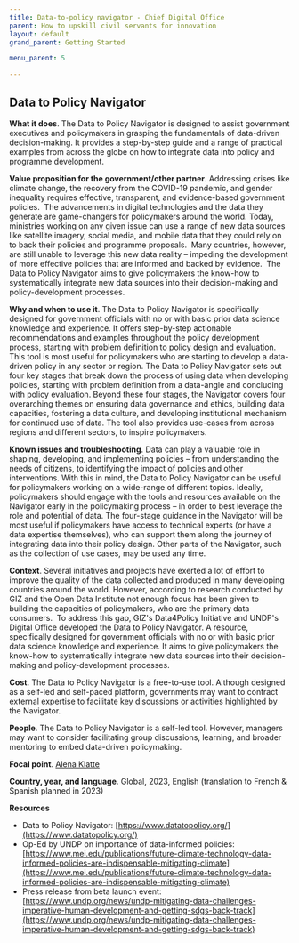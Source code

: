 ```yaml
---
title: Data-to-policy navigator - Chief Digital Office
parent: How to upskill civil servants for innovation
layout: default
grand_parent: Getting Started

menu_parent: 5

---
```


## Data to Policy Navigator

**What it does**. The Data to Policy Navigator is designed to assist government executives and policymakers in grasping the fundamentals of data-driven decision-making. It provides a step-by-step guide and a range of practical examples from across the globe on how to integrate data into policy and programme development.

**Value proposition for the government/other partner**. Addressing crises like climate change, the recovery from the COVID-19 pandemic, and gender inequality requires effective, transparent, and evidence-based government policies. ‍ The advancements in digital technologies and the data they generate are game-changers for policymakers around the world. Today, ministries working on any given issue can use a range of new data sources like satellite imagery, social media, and mobile data that they could rely on to back their policies and programme proposals. ‍ Many countries, however, are still unable to leverage this new data reality – impeding the development of more effective policies that are informed and backed by evidence. ‍ The Data to Policy Navigator aims to give policymakers the know-how to systematically integrate new data sources into their decision-making and policy-development processes. ‍

**Why and when to use it**. The Data to Policy Navigator is specifically designed for government officials with no or with basic prior data science knowledge and experience. It offers step-by-step actionable recommendations and examples throughout the policy development process, starting with problem definition to policy design and evaluation. This tool is most useful for policymakers who are starting to develop a data-driven policy in any sector or region. The Data to Policy Navigator sets out four key stages that break down the process of using data when developing policies, starting with problem definition from a data-angle and concluding with policy evaluation. Beyond these four stages, the Navigator covers four overarching themes on ensuring data governance and ethics, building data capacities, fostering a data culture, and developing institutional mechanism for continued use of data. The tool also provides use-cases from across regions and different sectors, to inspire policymakers.

**Known issues and troubleshooting**. Data can play a valuable role in shaping, developing, and implementing policies – from understanding the needs of citizens, to identifying the impact of policies and other interventions. With this in mind, the Data to Policy Navigator can be useful for policymakers working on a wide-range of different topics. Ideally, policymakers should engage with the tools and resources available on the Navigator early in the policymaking process – in order to best leverage the role and potential of data. The four-stage guidance in the Navigator will be most useful if policymakers have access to technical experts (or have a data expertise themselves), who can support them along the journey of integrating data into their policy design. Other parts of the Navigator, such as the collection of use cases, may be used any time.

**Context**. Several initiatives and projects have exerted a lot of effort to improve the quality of the data collected and produced in many developing countries around the world. However, according to research conducted by GIZ and the Open Data Institute not enough focus has been given to building the capacities of policymakers, who are the primary data consumers. ‍ To address this gap, GIZ's Data4Policy Initiative and UNDP's Digital Office developed the Data to Policy Navigator. A resource, specifically designed for government officials with no or with basic prior data science knowledge and experience. It aims to give policymakers the know-how to systematically integrate new data sources into their decision-making and policy-development processes.

**Cost**. The Data to Policy Navigator is a free-to-use tool. Although designed as a self-led and self-paced platform, governments may want to contract external expertise to facilitate key discussions or activities highlighted by the Navigator.

**People**. The Data to Policy Navigator is a self-led tool. However, managers may want to consider facilitating group discussions, learning, and broader mentoring to embed data-driven policymaking.

**Focal point**. [Alena Klatte](/national_innovation_ecosystems_toolkit/Contributors/alena-klatte.html)

**Country, year, and language**. Global, 2023, English (translation to French & Spanish planned in 2023)

**Resources**

- Data to Policy Navigator: [https://www.datatopolicy.org/](https://www.datatopolicy.org/)
- Op-Ed by UNDP on importance of data-informed policies: [https://www.mei.edu/publications/future-climate-technology-data-informed-policies-are-indispensable-mitigating-climate](https://www.mei.edu/publications/future-climate-technology-data-informed-policies-are-indispensable-mitigating-climate)
- Press release from beta launch event: [https://www.undp.org/news/undp-mitigating-data-challenges-imperative-human-development-and-getting-sdgs-back-track](https://www.undp.org/news/undp-mitigating-data-challenges-imperative-human-development-and-getting-sdgs-back-track)